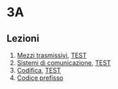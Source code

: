 # 3A

## Lezioni
1. [Mezzi trasmissivi](http://svel.to/o9a), [TEST](http://svel.to/o9c)
2. [Sistemi di comunicazione](http://svel.to/oeu), [TEST](http://svel.to/oft)
3. [Codifica](http://svel.to/oml), [TEST](http://svel.to/on5)
3. [Codice prefisso](http://svel.to/on7)
